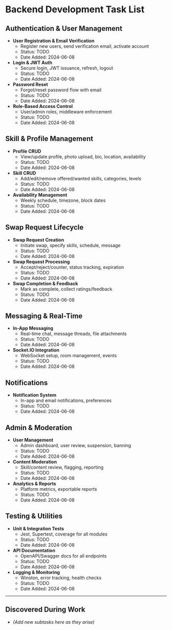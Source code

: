 # Backend Development Task List

## Authentication & User Management
- **User Registration & Email Verification**
  - Register new users, send verification email, activate account
  - Status: TODO
  - Date Added: 2024-06-08
- **Login & JWT Auth**
  - Secure login, JWT issuance, refresh, logout
  - Status: TODO
  - Date Added: 2024-06-08
- **Password Reset**
  - Forgot/reset password flow with email
  - Status: TODO
  - Date Added: 2024-06-08
- **Role-Based Access Control**
  - User/admin roles, middleware enforcement
  - Status: TODO
  - Date Added: 2024-06-08

## Skill & Profile Management
- **Profile CRUD**
  - View/update profile, photo upload, bio, location, availability
  - Status: TODO
  - Date Added: 2024-06-08
- **Skill CRUD**
  - Add/edit/remove offered/wanted skills, categories, levels
  - Status: TODO
  - Date Added: 2024-06-08
- **Availability Management**
  - Weekly schedule, timezone, block dates
  - Status: TODO
  - Date Added: 2024-06-08

## Swap Request Lifecycle
- **Swap Request Creation**
  - Initiate swap, specify skills, schedule, message
  - Status: TODO
  - Date Added: 2024-06-08
- **Swap Request Processing**
  - Accept/reject/counter, status tracking, expiration
  - Status: TODO
  - Date Added: 2024-06-08
- **Swap Completion & Feedback**
  - Mark as complete, collect ratings/feedback
  - Status: TODO
  - Date Added: 2024-06-08

## Messaging & Real-Time
- **In-App Messaging**
  - Real-time chat, message threads, file attachments
  - Status: TODO
  - Date Added: 2024-06-08
- **Socket.IO Integration**
  - WebSocket setup, room management, events
  - Status: TODO
  - Date Added: 2024-06-08

## Notifications
- **Notification System**
  - In-app and email notifications, preferences
  - Status: TODO
  - Date Added: 2024-06-08

## Admin & Moderation
- **User Management**
  - Admin dashboard, user review, suspension, banning
  - Status: TODO
  - Date Added: 2024-06-08
- **Content Moderation**
  - Skill/content review, flagging, reporting
  - Status: TODO
  - Date Added: 2024-06-08
- **Analytics & Reports**
  - Platform metrics, exportable reports
  - Status: TODO
  - Date Added: 2024-06-08

## Testing & Utilities
- **Unit & Integration Tests**
  - Jest, Supertest, coverage for all modules
  - Status: TODO
  - Date Added: 2024-06-08
- **API Documentation**
  - OpenAPI/Swagger docs for all endpoints
  - Status: TODO
  - Date Added: 2024-06-08
- **Logging & Monitoring**
  - Winston, error tracking, health checks
  - Status: TODO
  - Date Added: 2024-06-08

---

## Discovered During Work
- *(Add new subtasks here as they arise)* 
